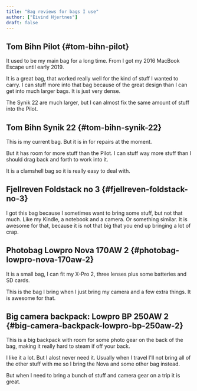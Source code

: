 ```yaml
---
title: "Bag reviews for bags I use"
author: ["Eivind Hjertnes"]
draft: false
---
```


## Tom Bihn Pilot {#tom-bihn-pilot}

It used to be my main bag for a long time. From I got my 2016 MacBook Escape until early 2019.

It is a great bag, that worked really well for the kind of stuff I wanted to carry. I can stuff more into that bag because of the great design than I can get into much larger bags. It is just very dense.

The Synik 22 are much larger, but I can almost fix the same amount of stuff into the Pilot.


## Tom Bihn Synik 22 {#tom-bihn-synik-22}

This is my current bag. But it is in for repairs at the moment.

But it has room for more stuff than the Pilot. I can stuff way more stuff than I should drag back and forth to work into it.

It is a clamshell  bag so it is really easy to deal with.


## Fjellreven Foldstack no 3 {#fjellreven-foldstack-no-3}

I got this bag because I sometimes want to bring some stuff, but not that much. Like my Kindle, a notebook and a camera. Or something similar. It is awesome for that, because it is not that big that you end up bringing a lot of crap.


## Photobag Lowpro Nova 170AW 2 {#photobag-lowpro-nova-170aw-2}

It is a small bag, I can fit my X-Pro 2, three lenses plus some batteries and SD cards.

This is the bag I bring when I just bring my camera and a few extra things. It is awesome for that.


## Big camera backpack: Lowpro BP 250AW 2 {#big-camera-backpack-lowpro-bp-250aw-2}

This is a big backpack with room for some photo gear on the back of the bag, making it really hard to steam if off your back.

I like it a lot. But I alost never need it. Usually when I travel I'll not bring all of the other stuff with me so I bring the Nova and some other bag instead.

But when I need to bring a bunch of stuff and camera gear on a trip it is great.
